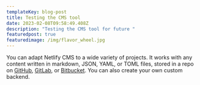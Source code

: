 ```yaml
---
templateKey: blog-post
title: Testing the CMS tool
date: 2023-02-08T09:58:49.408Z
description: "Testing the CMS tool for future "
featuredpost: true
featuredimage: /img/flavor_wheel.jpg
---
```

<!--StartFragment-->

You can adapt Netlify CMS to a wide variety of projects. It works with any content written in markdown, JSON, YAML, or TOML files, stored in a repo on [GitHub](https://github.com/), [GitLab](https://about.gitlab.com/), or [Bitbucket](https://bitbucket.org/). You can also create your own custom backend.

<!--EndFragment-->